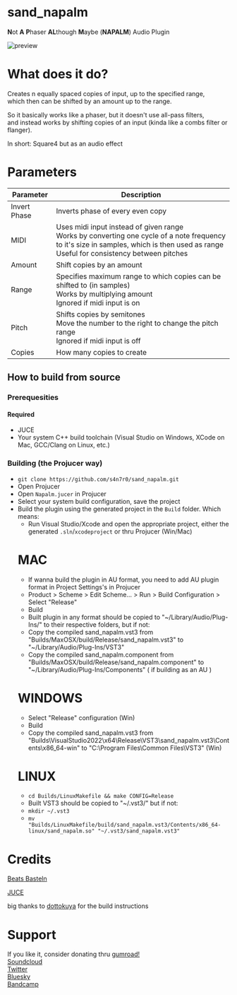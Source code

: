 # sand_napalm

**N**ot **A** **P**haser **AL**though **M**aybe  (**NAPALM**) Audio Plugin

![preview](https://i.imgur.com/KDBIDgO.png)

# What does it do?

Creates n equally spaced copies of input, up to the specified range, <br>
which then can be shifted by an amount up to the range.

So it basically works like a phaser, but it doesn't use all-pass filters, <br> 
and instead works by shifting copies of an input (kinda like a combs filter or flanger).

In short: Square4 but as an audio effect

# Parameters

| Parameter    | Description |
| ------------ | ------------ |
| Invert Phase | Inverts phase of every even copy |
| MIDI         | Uses midi input instead of given range <br> Works by converting one cycle of a note frequency to it's size in samples, which is then used as range <br> Useful for consistency between pitches |
| Amount       | Shift copies by an amount |
| Range        | Specifies maximum range to which copies can be shifted to (in samples) <br> Works by multiplying amount <br> Ignored if midi input is on |
| Pitch        | Shifts copies by semitones <br> Move the number to the right to change the pitch range <br> Ignored if midi input is off |
| Copies       | How many copies to create |

## How to build from source

### Prerequesities

#### Required

- JUCE
- Your system C++ build toolchain (Visual Studio on Windows, XCode on Mac, GCC/Clang on Linux, etc.)

### Building (the Projucer way)

- ```git clone https://github.com/s4n7r0/sand_napalm.git```
- Open Projucer
- Open `Napalm.jucer` in Projucer
- Select your system build configuration, save the project
- Build the plugin using the generated project in the `Build` folder. Which means:
  + Run Visual Studio/Xcode and open the appropriate project, either the generated `.sln`/`xcodeproject` or thru Projucer (Win/Mac)
  # MAC
  + If wanna build the plugin in AU format, you need to add AU plugin format in Project Settings's in Projucer
  + Product > Scheme > Edit Scheme... > Run > Build Configuration > Select "Release"
  + Build
  + Built plugin in any format should be copied to "~/Library/Audio/Plug-Ins/" to their respective folders, but if not:
  + Copy the compiled sand_napalm.vst3 from "Builds/MaxOSX/build/Release/sand_napalm.vst3" to "~/Library/Audio/Plug-Ins/VST3"
  + Copy the compiled sand_napalm.component from "Builds/MaxOSX/build/Release/sand_napalm.component" to "~/Library/Audio/Plug-Ins/Components" ( if building as an AU )
  # WINDOWS
  + Select "Release" configuration (Win)
  + Build
  + Copy the compiled sand_napalm.vst3 from "Builds\VisualStudio2022\x64\Release\VST3\sand_napalm.vst3\Contents\x86_64-win\" to "C:\Program Files\Common Files\VST3\" (Win)
  # LINUX
  + `cd Builds/LinuxMakefile && make CONFIG=Release`
  + Built VST3 should be copied to "~/.vst3/" but if not:
  + `mkdir ~/.vst3`
  + `mv "Builds/LinuxMakefile/build/sand_napalm.vst3/Contents/x86_64-linux/sand_napalm.so" "~/.vst3/sand_napalm.vst3"`

# Credits
[Beats Basteln](https://www.youtube.com/@Beatsbasteln)

[JUCE](https://www.juce.com)

big thanks to [dottokuya](https://github.com/dottokuya) for the build instructions 

# Support
If you like it, consider donating thru [gumroad!](https://s4n7r0.gumroad.com/l/napalm) <br>
[Soundcloud](https://www.soundcloud.com/s4n7r0) <br>
[Twitter](https://www.twitter.com/s4n7r0) <br>
[Bluesky](https://bsky.app/profile/sandr0.bsky.social) <br>
[Bandcamp](https://s4n7r0.bandcamp.com/track/dragonfly) <br>
